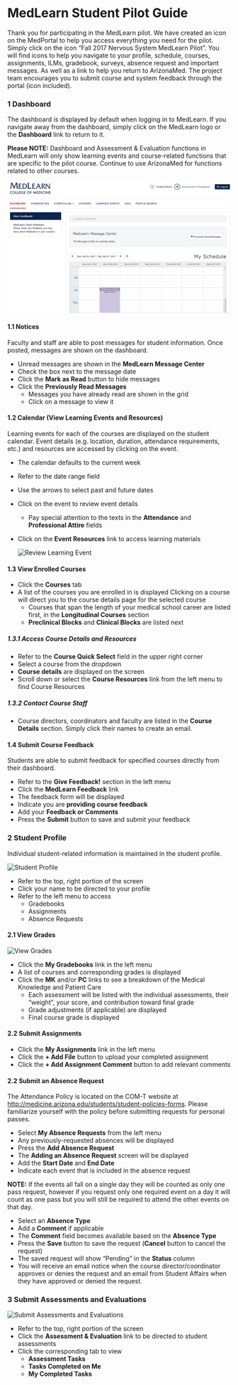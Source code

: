 # MedLearn Student Pilot Guide
Thank you for participating in the MedLearn pilot.  We have created an icon on the MedPortal to help you access everything you need for the pilot.  Simply click on the icon “Fall 2017 Nervous System MedLearn Pilot”.  You will find icons to help you navigate to your profile, schedule, courses, assignments, ILMs, gradebook, surveys, absence request and important messages.  As well as a link to help you return to ArizonaMed.  The project team encourages you to submit course and system feedback through the portal (icon included).

### 1  Dashboard
The dashboard is displayed by default when logging in to MedLearn.  If you navigate away from the dashboard, simply click on the MedLearn logo or the **Dashboard** link to return to it.

**Please NOTE:**  Dashboard and Assessment & Evaluation functions in MedLearn will only show learning events and course-related functions that are specific to the pilot course.  Continue to use ArizonaMed for functions related to other courses.

![Default Dashboard](./images/Intro_Student.png)

#### 1.1 Notices
Faculty and staff are able to post messages for student information.  Once posted, messages are shown on the dashboard.

* Unread messages are shown in the **MedLearn Message Center**
* Check the box next to the message date
* Click the **Mark as Read** button to hide messages
* Click the **Previously Read Messages**
  * Messages you have already read are shown in the grid
  * Click on a message to view it

#### 1.2 Calendar (View Learning Events and Resources)
Learning events for each of the courses are displayed on the student calendar.  Event details (e.g. location, duration, attendance requirements, etc.) and resources are accessed by clicking on the event.  

* The calendar defaults to the current week
* Refer to the date range field
* Use the arrows to select past and future dates
* Click on the event to review event details
  * Pay special attention to the texts in the **Attendance** and **Professional Attire** fields
* Click on the **Event Resources** link to access learning materials

  ![Review Learning Event](https://dl.boxcloud.com/api/2.0/internal_files/216430162979/versions/228703336739/representations/png_paged_2048x2048/content/1.png?access_token=1!VopQ4w7kIUUEoSKCVnk2wFLw2_UPKoCto4CcrYBmBUfvHiKpl8fW7s0wIoO41xdcIDiCxKgeu7inQHEOY8c3lS9xdHTyAhMEoo8uYfKlbZsZyZ0qLcCwRmjwCwJhyVrZW39vVh2xJVlamSSu43Qxfga7uc_HYkSPxSDh1hEijNkx_y0xHsaSJNIKIq8lpWwaJ7vd_2fvQ0FIwzXBtfk3PVPw2V4Zukg4cif4LbrJDNdTbBllq52UPUfkLFNXKArJWl_vCY3ex0Y7XnZ7WBv90on3sFSP9tGsFdVFPRUQG0lc5ziA0V9opLRzrSNpSY-s8UTM-z6pFjtTB7thgerghlHYptq2o6DQ9ShXypJaDNzmvfKho6_xl5jQPDTDAjHNQVfHtLQulZhe_KKs&box_client_name=box-content-preview&box_client_version=1.6.2)

#### 1.3 View Enrolled Courses
* Click the **Courses** tab
* A list of the courses you are enrolled in is displayed Clicking on a course will direct you to the course details page for the selected course
  * Courses that span the length of your medical school career are listed first, in the **Longitudinal Courses** section
  * **Preclinical Blocks** and **Clinical Blocks** are listed next

##### _1.3.1 Access Course Details and Resources_
* Refer to the **Course Quick Select** field in the upper right corner
* Select a course from the dropdown
* **Course details** are displayed on the screen
* Scroll down or select the **Course Resources** link from the left menu to find Course Resources

##### _1.3.2 Contact Course Staff_
* Course directors, coordinators and faculty are listed in the **Course Details** section.  Simply click their names to create an email.

#### 1.4 Submit Course Feedback
Students are able to submit feedback for specified courses directly from their dashboard.

* Refer to the **Give Feedback!** section in the left menu
* Click the **MedLearn Feedback** link
* The feedback form will be displayed
* Indicate you are **providing course feedback**
* Add your **Feedback or Comments**
* Press the **Submit** button to save and submit your feedback

### 2  Student Profile
Individual student-related information is maintained in the student profile.

![Student Profile](https://dl.boxcloud.com/api/2.0/internal_files/216430380268/versions/228703562220/representations/png_paged_2048x2048/content/1.png?access_token=1!SBl6OlKCYwWbR9fqThKsnZETfGpM8k8L7DUr9bwipez7Xbx7QDCEH4qEcq5to7OsQbxfoC462vXGL6YNyaUs83q0tZEVzi-oJ84wW33VUD_kUT2inqSbuUY0ZALfOyQ-EY6TEyLLGrjruaIK0Zkylm9Kb9x-z_uPBYe6WQo2lgsxgJ-Qk_VfzPgEW67Gv160K5OKtlz-x15Lf_ENP9E05Md4_AbXi8JxluxBIhDjGTorlmZEZPwCDV0SumNyaYhd9CWekYdywfHl98tXRXwSUHJB9awNEliXuRQCP34Rdt-TvqsWh8Z-Ku05gfA5p97EhaBbrQQDXI8zA0wp98fR7GQPjKq2Xtdd_KF-QFxh081u_A9DOGEXfzLymwDeVhmq6KOt5eDPsJfhQF4w&box_client_name=box-content-preview&box_client_version=1.6.2)

* Refer to the top, right portion of the screen
* Click your name to be directed to your profile
* Refer to the left menu to access
  * Gradebooks
  * Assignments
  * Absence Requests

#### 2.1 View Grades

![View Grades](https://dl.boxcloud.com/api/2.0/internal_files/216430740638/versions/228703942302/representations/png_paged_2048x2048/content/1.png?access_token=1!RrGvu_UVzCLVZ3N48DubrgIyq4LH1nW-Bvgy4LFaOu9j-yLoF_7okqxhG-JtWGgYZnh7L8PfD6LFbyGv5eAxiKHxS-yf7OSwlYId6d7f4qAaZvvW7_7jueJvCbpGkKrHsGm-wa6wslOQAK_N2BnYTRzF6Kmd_P_CWzdtUIiBmIBLQurwr6-AB3W1NuFP6Yog798aZ2D9Ymarh4FT9qoPjgI7zlDDLnynsaT_XqoAxGbmIjwKxcwagc25w_UphzkigdBOBPi4_PuQ0JvMTQEa-iAZfehfrT9zKuuWipkpTji6O5UbyvHl-u4hInzR1piw5NZBLpusmfpo3_Gr1QT9FT7fJEORWqMEeEKgd2WXGVbETBLjCBZwb4H4QbTHDXzokCmRAMJ5SzyzE_yk&box_client_name=box-content-preview&box_client_version=1.6.2)

* Click the **My Gradebooks** link in the left menu
* A list of courses and corresponding grades is displayed
* Click the **MK** and/or **PC** links to see a breakdown of the Medical Knowledge and Patient Care
  * Each assessment will be listed with the individual assessments, their “weight”, your score, and contribution toward final grade
  * Grade adjustments (if applicable) are displayed
  * Final course grade is displayed

#### 2.2 Submit Assignments
* Click the **My Assignments** link in the left menu
* Click the **+ Add File** button to upload your completed assignment
* Click the **+ Add Assignment Comment** button to add relevant comments

#### 2.2 Submit an Absence Request
The Attendance Policy is located on the COM-T website at http://medicine.arizona.edu/students/student-policies-forms. Please familiarize yourself with the policy before submitting requests for personal passes.   
* Select **My Absence Requests** from the left menu
* Any previously-requested absences will be displayed
* Press the **Add Absence Request**
* The **Adding an Absence Request** screen will be displayed
* Add the **Start Date** and **End Date**
* Indicate each event that is included in the absence request

**NOTE:**  If the events all fall on a single day they will be counted as only one pass request, however if you request only one required event on a day it will count as one pass but you will still be required to attend the other events on that day.

* Select an **Absence Type**
* Add a **Comment** if applicable
* The **Comment** field becomes available based on the **Absence Type**
* Press the **Save** button to save the request (**Cancel** button to cancel the request)
* The saved request will show “Pending” in the **Status** column
* You will receive an email notice when the course director/coordinator approves or denies the request and an email from Student Affairs when they have approved or denied the request.

### 3  Submit Assessments and Evaluations

![Submit Assessments and Evaluations](https://dl.boxcloud.com/api/2.0/internal_files/216431053461/versions/228704267925/representations/png_paged_2048x2048/content/1.png?access_token=1!61suUNTsJZwoMQgCz9zsLXXHib01DnDvoLOT_7asJMRGg9y9ao0NpUcJEj8Ej55WL6z933DIrJMj_X2T0GFoaIrTBqhdThBxslkYyur6OkgR8ycx9zB3LjOAl8lQhZ-9Sc-L15iIZNcAsN6GlQgFcy2DThh3RgjJrD4on-Fcat0FeF951I6SHyxiJ1VFhfF5KZLH4HpThpEBXEysbxpT_n_ixSRn2aIjIm3Fb0gKn49gzxiaeB6T5oIO7fwi8hxUrXccObtOKuw7uWLBYLW5Z8RDEXAMk_50b26LFukLrVXnlfCCIO0XCWcWdGibKWIjj6RFhruZwu2LLRkQ5Kzo-LFJ4ojFV9kLlY9HuFZwLmMjEN7uIL5x80DOyQ5P-EeVO82yYci4ahiUuD0j&box_client_name=box-content-preview&box_client_version=1.6.2)

* Refer to the top, right portion of the screen
* Click the **Assessment & Evaluation** link to be directed to student assessments
* Click the corresponding tab to view
  * **Assessment Tasks**
  * **Tasks Completed on Me**
  * **My Completed Tasks**
